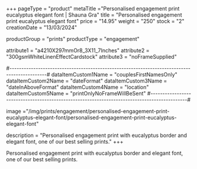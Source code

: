 +++
pageType = "product"
metaTitle ="Personalised engagement print eucalyptus elegant font | Shauna Gra"
title = "Personalised engagement print eucalyptus elegant font"
price = "14.95"
weight = "250" 
stock = "2"
creationDate = "13/03/2024"

productGroup = "prints"
productType = "engagement"

 
attribute1 = "a4210X297mmOr8_3X11_7Inches" 
attribute2 = "300gsmWhiteLinenEffectCardstock"
attribute3 = "noFrameSupplied"

#---------------------------------------------------------------------------------------------#
dataItemCustom1Name = "couplesFirstNamesOnly"
dataItemCustom2Name = "dateFormat"
dataItemCustom3Name = "dateInAboveFormat"
dataItemCustom4Name = "location"
dataItemCustom5Name = "printOnlyNoFrameWillBeSent"
#---------------------------------------------------------------------------------------------#

image ="/img/prints/engagement/personalised-engagement-print-eucalyptus-elegant-font/personalised-engagement-print-eucalyptus-elegant-font"

description = "Personalised engagement print with eucalyptus border and elegant font, one of our best selling prints."
+++

Personalised engagement print with eucalyptus border and elegant font, one of our best selling prints.
